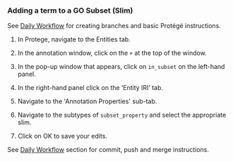 ### Adding a term to a GO Subset (Slim)

See [Daily Workflow](DailyWorkflow.md) for creating branches and basic Protégé instructions. 

1.	In Protege, navigate to the Entities tab.

2.	In the annotation window, click on the ```+``` at the top of the window.

3.	In the pop-up window that appears, click on ```in_subset``` on the left-hand panel. 

4.	In the right-hand panel click on the ‘Entity IRI’ tab. 

5. Navigate to the 'Annotation Properties' sub-tab.

6.	Navigate to the subtypes of ```subset_property``` and select the appropriate slim.

7.	Click on OK to save your edits.

 
See [Daily Workflow](DailyWorkflow.md) section for commit, push and merge instructions. 
